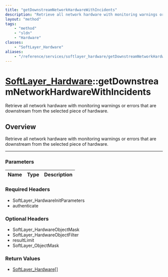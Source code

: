 ```yaml
---
title: "getDownstreamNetworkHardwareWithIncidents"
description: "Retrieve all network hardware with monitoring warnings or errors that are downstream from the selected piece of hardware... "
layout: "method"
tags:
    - "method"
    - "sldn"
    - "Hardware"
classes:
    - "SoftLayer_Hardware"
aliases:
    - "/reference/services/softlayer_hardware/getDownstreamNetworkHardwareWithIncidents"
---
```

# [SoftLayer_Hardware](/reference/services/SoftLayer_Hardware)::getDownstreamNetworkHardwareWithIncidents


Retrieve all network hardware with monitoring warnings or errors that are downstream from the selected piece of hardware.


## Overview 
Retrieve all network hardware with monitoring warnings or errors that are downstream from the selected piece of hardware.

-----

### Parameters 
|Name | Type | Description |
| --- | --- | --- |


### Required Headers
* SoftLayer_HardwareInitParameters
* authenticate


### Optional Headers
* SoftLayer_HardwareObjectMask
* SoftLayer_HardwareObjectFilter
* resultLimit
* SoftLayer_ObjectMask

### Return Values
* <a href='/reference/datatypes/SoftLayer_Hardware'>SoftLayer_Hardware[] </a>




